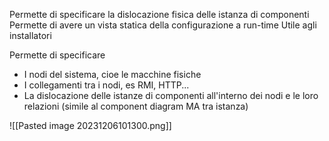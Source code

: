 Permette di specificare la dislocazione fisica delle istanza di componenti
Permette di avere un vista statica della configurazione a run-time
Utile agli installatori

Permette di specificare
- I nodi del sistema, cioe le macchine fisiche
- I collegamenti tra i nodi, es RMI, HTTP...
- La dislocazione delle istanze di componenti all'interno dei nodi e le loro relazioni (simile al component diagram MA tra istanza)

![[Pasted image 20231206101300.png]]